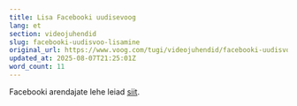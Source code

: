 ```yaml
---
title: Lisa Facebooki uudisevoog
lang: et
section: videojuhendid
slug: facebooki-uudisvoo-lisamine
original_url: https://www.voog.com/tugi/videojuhendid/facebooki-uudisvoo-lisamine
updated_at: 2025-08-07T21:25:01Z
word_count: 11
---
```

Facebooki arendajate lehe leiad [siit](https://developers.facebook.com/docs/plugins).
